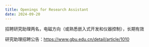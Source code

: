 ```yaml
---
title: Openings for Research Assistant
date: 2024-09-20
---
```


招聘研究助理两名，电磁方向（或熟悉嵌入式开发和仪器控制），长期有效

<!--more-->
研究助理招聘公告：https://www.gbu.edu.cn/detail/article/1010